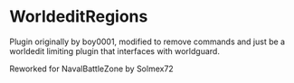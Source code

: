 # WorldeditRegions
Plugin originally by boy0001, modified to remove commands and just be a worldedit limiting plugin that interfaces with worldguard.

Reworked for NavalBattleZone by Solmex72

